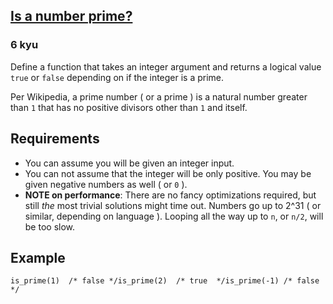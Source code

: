 <h2><a href=https://www.codewars.com/kata/5262119038c0985a5b00029f/train/csharp target="_blank">Is a number prime?</a></h2><h3>6 kyu</h3><p>Define a function that takes an integer argument and returns a logical value <code>true</code> or <code>false</code> depending on if the integer is a prime.</p><p>Per Wikipedia, a prime number ( or a prime ) is a natural number greater than <code>1</code> that has no positive divisors other than <code>1</code> and itself.</p><h2 id="requirements">Requirements</h2><ul><li>You can assume you will be given an integer input.</li><li>You can not assume that the integer will be only positive. You may be given negative numbers as well ( or <code>0</code> ).</li><li><strong>NOTE on performance</strong>: There are no fancy optimizations required, but still <em>the</em> most trivial solutions might time out. Numbers go up to 2^31 ( or similar, depending on language ). Looping all the way up to <code>n</code>, or <code>n/2</code>, will be too slow.</li></ul><h2 id="example">Example</h2><pre><code class="language-c"><span class="cm-variable">is_prime</span>(<span class="cm-number">1</span>)  <span class="cm-comment">/* false */</span><span class="cm-variable">is_prime</span>(<span class="cm-number">2</span>)  <span class="cm-comment">/* true  */</span><span class="cm-variable">is_prime</span>(<span class="cm-operator">-</span><span class="cm-number">1</span>) <span class="cm-comment">/* false */</span></code></pre><pre style="display: none;"><code class="language-nasm"><span class="cm-keyword">mov</span> <span class="cm-builtin">edi</span>, <span class="cm-number">1</span><span class="cm-keyword">call</span> is_prime    <span class="cm-comment">; EAX &lt;- 0 (false)</span><span class="cm-keyword">mov</span> <span class="cm-builtin">edi</span>, <span class="cm-number">2</span><span class="cm-keyword">call</span> is_prime    <span class="cm-comment">; EAX &lt;- 1 (true)</span><span class="cm-keyword">mov</span> <span class="cm-builtin">edi</span>, -<span class="cm-number">1</span><span class="cm-keyword">call</span> is_prime    <span class="cm-comment">; EAX &lt;- 0 (false)</span></code></pre><pre style="display: none;"><code class="language-c++">bool isPrime(5) = return true</code></pre><pre style="display: none;"><code class="language-d"><span class="cm-builtin">bool</span> <span class="cm-variable">isPrime</span>(<span class="cm-number">5</span>) <span class="cm-operator">=</span> <span class="cm-keyword">return</span> <span class="cm-atom">true</span></code></pre><pre style="display: none;"><code class="language-pascal"><span class="cm-variable">IsPrime</span>(<span class="cm-number">1</span>) <span class="cm-operator">=</span> <span class="cm-variable">false</span><span class="cm-variable">IsPrime</span>(<span class="cm-number">2</span>) <span class="cm-operator">=</span> <span class="cm-variable">true</span><span class="cm-variable">IsPrime</span>(<span class="cm-operator">-</span><span class="cm-number">1</span>) <span class="cm-operator">=</span> <span class="cm-variable">false</span></code></pre><pre style="display: none;"><code class="language-perl"><span class="cm-meta">is_prime</span>(<span class="cm-number">1</span>)  <span class="cm-comment"># 0</span><span class="cm-meta">is_prime</span>(<span class="cm-number">2</span>)  <span class="cm-comment"># 1</span><span class="cm-meta">is_prime</span>(<span class="cm-operator">-</span><span class="cm-number">1</span>) <span class="cm-comment"># 0</span></code></pre><pre style="display: none;"><code class="language-lambdacalc"><span class="cm-text">is-prime</span> <span class="cm-number">1</span> <span class="cm-text">-&gt;</span> <span class="cm-text">False</span><span class="cm-text">is-prime</span> <span class="cm-number">2</span> <span class="cm-text">-&gt;</span> <span class="cm-text">True</span></code></pre>